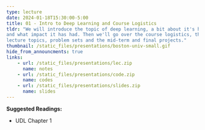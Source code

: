 ```yaml
---
type: lecture
date: 2024-01-18T15:30:00-5:00
title: 01 - Intro to Deep Learning and Course Logistics
tldr: "We will introduce the topic of deep learning, a bit about it's history,
and what impact it has had. Then we'll go over the course logistics, the 
lecture topics, problem sets and the mid-term and final projects."
thumbnail: /static_files/presentations/boston-univ-small.gif
hide_from_announcments: true
links: 
    - url: /static_files/presentations/lec.zip
      name: notes
    - url: /static_files/presentations/code.zip
      name: codes
    - url: /static_files/presentations/slides.zip
      name: slides
---
```

**Suggested Readings:**
- UDL Chapter 1

